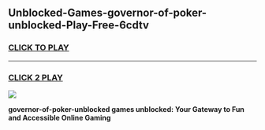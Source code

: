 
## Unblocked-Games-governor-of-poker-unblocked-Play-Free-6cdtv
<h3>
<a href="https://premium76.site?title=governor-of-poker-unblocked&ref=24M">CLICK TO PLAY</a></h3>
<hr>

<h3>
<a href="https://premium76.site?title=governor-of-poker-unblocked&ref=24M">CLICK 2 PLAY</a>
  
</h3>

<a href="https://premium76.site?title=governor-of-poker-unblocked&ref=24M"><img src="https://clearcache.store/games.png"></a>


**governor-of-poker-unblocked games unblocked: Your Gateway to Fun and Accessible Online Gaming**
